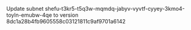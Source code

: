 Update subnet shefu-t3kr5-t5q3w-mqmdq-jabyv-vyvtf-cyyey-3kmo4-toyln-emubw-4qe to version 8dc1a28b4fb9605558c03121811c9af9701a6142
